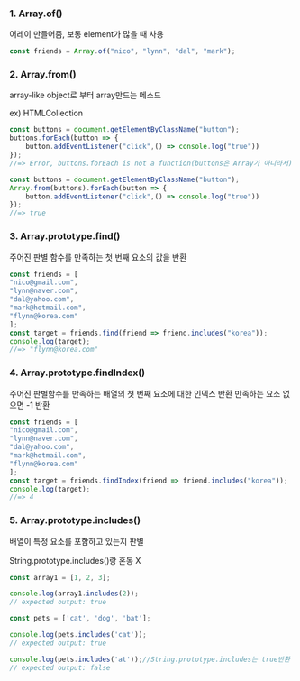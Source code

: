 ### 1. Array.of()

어레이 만들어줌, 보통 element가 많을 때 사용

```javascript
const friends = Array.of("nico", "lynn", "dal", "mark");
```



### 2. Array.from()

array-like object로 부터 array만드는 메소드

ex) HTMLCollection

```javascript
const buttons = document.getElementByClassName("button");
buttons.forEach(button => {
	button.addEventListener("click",() => console.log("true"))
});
//=> Error, buttons.forEach is not a function(buttons은 Array가 아니라서)

const buttons = document.getElementByClassName("button");
Array.from(buttons).forEach(button => {
	button.addEventListener("click",() => console.log("true"))
});
//=> true
```



### 3. Array.prototype.find()

주어진 판별 함수를 만족하는 첫 번째 요소의 값을 반환

```javascript
const friends = [
"nico@gmail.com",
"lynn@naver.com",
"dal@yahoo.com",
"mark@hotmail.com",
"flynn@korea.com"
];
const target = friends.find(friend => friend.includes("korea"));
console.log(target);
//=> "flynn@korea.com"
```



### 4. Array.prototype.findIndex()

주어진 판별함수를 만족하는 배열의 첫 번째 요소에 대한 인덱스 반환 만족하는 요소 없으면 -1 반환

```javascript
const friends = [
"nico@gmail.com",
"lynn@naver.com",
"dal@yahoo.com",
"mark@hotmail.com",
"flynn@korea.com"
];
const target = friends.findIndex(friend => friend.includes("korea"));
console.log(target);
//=> 4
```



### 5. Array.prototype.includes()

배열이 특정 요소를 포함하고 있는지 판별

String.prototype.includes()랑 혼동 X 

```javascript
const array1 = [1, 2, 3];

console.log(array1.includes(2));
// expected output: true

const pets = ['cat', 'dog', 'bat'];

console.log(pets.includes('cat'));
// expected output: true

console.log(pets.includes('at'));//String.prototype.includes는 true반환
// expected output: false
```

